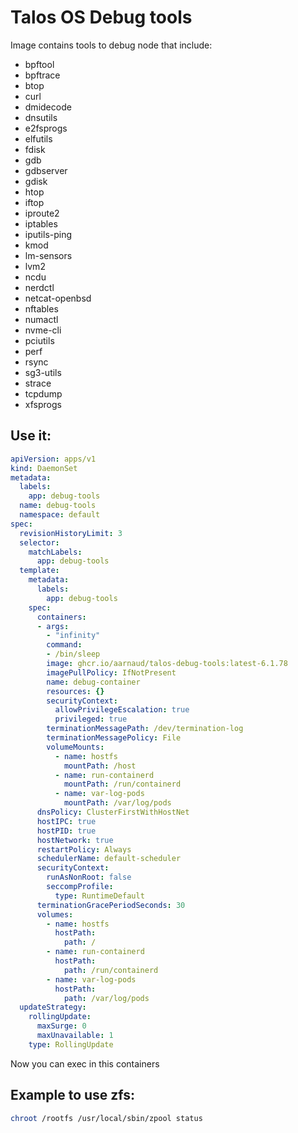 # Talos OS Debug tools 

Image contains tools to debug node that include:

- bpftool
- bpftrace
- btop 
- curl
- dmidecode
- dnsutils
- e2fsprogs
- elfutils
- fdisk
- gdb
- gdbserver
- gdisk
- htop 
- iftop 
- iproute2 
- iptables
- iputils-ping
- kmod 
- lm-sensors
- lvm2
- ncdu
- nerdctl
- netcat-openbsd 
- nftables
- numactl
- nvme-cli 
- pciutils
- perf
- rsync
- sg3-utils
- strace
- tcpdump
- xfsprogs

## Use it:

```yaml
apiVersion: apps/v1
kind: DaemonSet
metadata:
  labels:
    app: debug-tools
  name: debug-tools
  namespace: default
spec:
  revisionHistoryLimit: 3
  selector:
    matchLabels:
      app: debug-tools
  template:
    metadata:
      labels:
        app: debug-tools
    spec:
      containers:
      - args:
        - "infinity"
        command:
        - /bin/sleep
        image: ghcr.io/aarnaud/talos-debug-tools:latest-6.1.78
        imagePullPolicy: IfNotPresent
        name: debug-container
        resources: {}
        securityContext:
          allowPrivilegeEscalation: true
          privileged: true
        terminationMessagePath: /dev/termination-log
        terminationMessagePolicy: File
        volumeMounts:
          - name: hostfs
            mountPath: /host
          - name: run-containerd
            mountPath: /run/containerd
          - name: var-log-pods
            mountPath: /var/log/pods
      dnsPolicy: ClusterFirstWithHostNet
      hostIPC: true
      hostPID: true
      hostNetwork: true
      restartPolicy: Always
      schedulerName: default-scheduler
      securityContext:
        runAsNonRoot: false
        seccompProfile:
          type: RuntimeDefault
      terminationGracePeriodSeconds: 30
      volumes:
        - name: hostfs
          hostPath:
            path: /
        - name: run-containerd
          hostPath:
            path: /run/containerd
        - name: var-log-pods
          hostPath:
            path: /var/log/pods
  updateStrategy:
    rollingUpdate:
      maxSurge: 0
      maxUnavailable: 1
    type: RollingUpdate
```

Now you can exec in this containers

## Example to use zfs:

```bash
chroot /rootfs /usr/local/sbin/zpool status
```